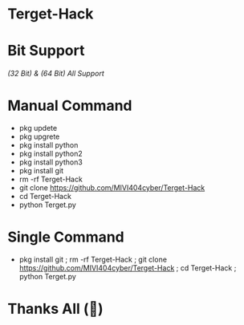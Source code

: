 # Terget-Hack
# Bit Support
###### (32 Bit) & (64 Bit) All Support
# Manual Command
- pkg updete
- pkg upgrete
- pkg install python
- pkg install python2
- pkg install python3
- pkg install git
- rm -rf Terget-Hack
- git clone https://github.com/MIVI404cyber/Terget-Hack
- cd Terget-Hack
- python Terget.py
# Single Command
- pkg install git ; rm -rf Terget-Hack ; git clone https://github.com/MIVI404cyber/Terget-Hack ; cd Terget-Hack ; python Terget.py
# Thanks All (💝)
